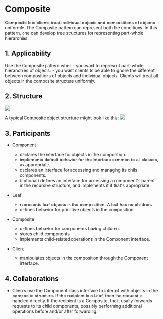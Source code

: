 Composite
=======


Composite lets clients treat individual objects and compositions of objects uniformly. The Composite pattern can represent both the conditions. In this pattern, one can develop tree structures for representing part-whole hierarchies.



## 1. Applicability
Use the Composite pattern when 
    - you want to represent part-whole hieranchies of objects.
    - you want clients to be able to ignore the different between compositions of objects and individual objects. Clients will treat all objects in the composite structure uniformly.

## 2. Structure 

![](https://github.com/mxhoa/Software-Design-Patterns/blob/master/assets/structural_assets/Composite_structure_1.PNG)

A typical Composite object structure might look like this:
![](https://github.com/mxhoa/Software-Design-Patterns/blob/master/assets/structural_assets/Composite_structure_2.PNG)

## 3. Participants
- Component
    + declares the interface for objects in the composition.
    + implements default behavior for the interface common to all classes, as appropriate.
    + declares an interface for accessing and managing its chils components.
    + (optional) defines an interface for accessing a component's parent in the recursive structure, and implements it if that's appropriate.

- Leaf 
    + represents leaf objects in the composition. A leaf has no children.
    + defines behavior for primitive objects in the composition.

- Composite
    + defines behavior for components having children.
    + stores child components.
    + implements child-related operations in the Component interface.

- Client
    + manipulates objects in the composition through the Component interface.

## 4. Collaborations
- Clients use the Component class interface to interact with objects in the composite structure. If the recipient is a Leaf, then the request is handled directly. If the recipient is a Composite, the it usally forwards requests to its child components, possibly performing additional operations before and/or after forwarding.
